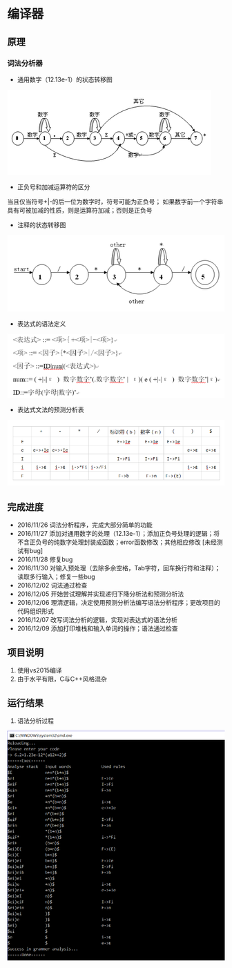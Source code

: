 # 编译器

## 原理

### 词法分析器

* 通用数字（12.13e-1）的状态转移图

![数字的状态转移图](Static/number.png)

* 正负号和加减运算符的区分

当且仅当符号+|-的后一位为数字时，符号可能为正负号； 如果数字前一个字符串具有可被加减的性质，则是运算符加减；否则是正负号

* 注释的状态转移图

![状态的状态转移图](Static/comment.png)

* 表达式的语法定义

![表达式的语法定义](Static/expression.png)

* 表达式文法的预测分析表

![表达式文法的预测分析表](Static/表达式文法的预测分析表.png)

## 完成进度
* 2016/11/26 词法分析程序，完成大部分简单的功能
* 2016/11/27 添加对通用数字的处理（12.13e-1）；添加正负号处理的逻辑；将不含正负号的纯数字处理封装成函数；error函数修改；其他相应修改 [未经测试有bug]
* 2016/11/28 修复bug
* 2016/11/30 对输入预处理（去除多余空格，Tab字符，回车换行符和注释）；读取多行输入；修复一些bug
* 2016/12/02 词法通过检查
* 2016/12/05 开始尝试理解并实现递归下降分析法和预测分析法
* 2016/12/06 理清逻辑，决定使用预测分析法编写语法分析程序；更改项目的代码组织形式
* 2016/12/07 改写词法分析的逻辑，实现对表达式的语法分析
* 2016/12/09 添加打印堆栈和输入单词的操作；语法通过检查

## 项目说明
1. 使用vs2015编译
2. 由于水平有限，C与C++风格混杂

## 运行结果

1. 语法分析过程

![语法分析过程截图](Static/result2.png)